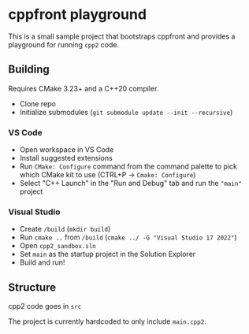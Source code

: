 # cppfront playground

This is a small sample project that bootstraps cppfront and provides a playground for running `cpp2` code.

## Building

Requires CMake 3.23+ and a C++20 compiler.

- Clone repo
- Initialize submodules (`git submodule update --init --recursive`)

### VS Code
- Open workspace in VS Code
- Install suggested extensions
- Run `CMake: Configure` command from the command palette to pick which CMake kit to use (CTRL+P -> `Cmake: Configure`)
- Select "C++ Launch" in the "Run and Debug" tab and run the `"main"` project

### Visual Studio
- Create `/build` (`mkdir build`)
- Run `cmake ..` from `/build` (`cmake ../ -G "Visual Studio 17 2022"`)
- Open `cpp2_sandbox.sln`
- Set `main` as the startup project in the Solution Explorer
- Build and run!

## Structure
cpp2 code goes in `src`

The project is currently hardcoded to only include `main.cpp2`.
